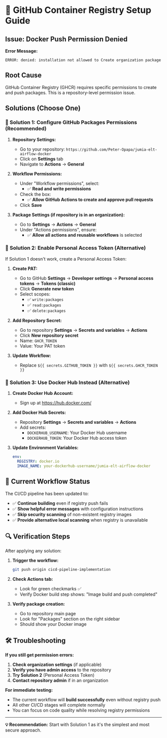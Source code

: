 # 🔧 GitHub Container Registry Setup Guide

## Issue: Docker Push Permission Denied

**Error Message:**
```
ERROR: denied: installation not allowed to Create organization package
```

## Root Cause
GitHub Container Registry (GHCR) requires specific permissions to create and push packages. This is a repository-level permission issue.

## Solutions (Choose One)

### 🎯 Solution 1: Configure GitHub Packages Permissions (Recommended)

1. **Repository Settings:**
   - Go to your repository: `https://github.com/Peter-Opapa/jumia-elt-airflow-docker`
   - Click on **Settings** tab
   - Navigate to **Actions** → **General**

2. **Workflow Permissions:**
   - Under "Workflow permissions", select:
     - ✅ **Read and write permissions**
   - Check the box:
     - ✅ **Allow GitHub Actions to create and approve pull requests**
   - Click **Save**

3. **Package Settings (if repository is in an organization):**
   - Go to **Settings** → **Actions** → **General**
   - Under "Actions permissions", ensure:
     - ✅ **Allow all actions and reusable workflows** is selected

### 🎯 Solution 2: Enable Personal Access Token (Alternative)

If Solution 1 doesn't work, create a Personal Access Token:

1. **Create PAT:**
   - Go to GitHub **Settings** → **Developer settings** → **Personal access tokens** → **Tokens (classic)**
   - Click **Generate new token**
   - Select scopes:
     - ✅ `write:packages`
     - ✅ `read:packages`
     - ✅ `delete:packages`

2. **Add Repository Secret:**
   - Go to repository **Settings** → **Secrets and variables** → **Actions**
   - Click **New repository secret**
   - Name: `GHCR_TOKEN`
   - Value: Your PAT token

3. **Update Workflow:**
   - Replace `${{ secrets.GITHUB_TOKEN }}` with `${{ secrets.GHCR_TOKEN }}`

### 🎯 Solution 3: Use Docker Hub Instead (Alternative)

1. **Create Docker Hub Account:**
   - Sign up at https://hub.docker.com/

2. **Add Docker Hub Secrets:**
   - Repository **Settings** → **Secrets and variables** → **Actions**
   - Add secrets:
     - `DOCKERHUB_USERNAME`: Your Docker Hub username
     - `DOCKERHUB_TOKEN`: Your Docker Hub access token

3. **Update Environment Variables:**
   ```yaml
   env:
     REGISTRY: docker.io
     IMAGE_NAME: your-dockerhub-username/jumia-elt-airflow-docker
   ```

## 🚀 Current Workflow Status

The CI/CD pipeline has been updated to:
- ✅ **Continue building** even if registry push fails
- ✅ **Show helpful error messages** with configuration instructions
- ✅ **Skip security scanning** of non-existent registry images
- ✅ **Provide alternative local scanning** when registry is unavailable

## 🔍 Verification Steps

After applying any solution:

1. **Trigger the workflow:**
   ```bash
   git push origin cicd-pipeline-implementation
   ```

2. **Check Actions tab:**
   - Look for green checkmarks ✅
   - Verify Docker build step shows: "Image build and push completed"

3. **Verify package creation:**
   - Go to repository main page
   - Look for "Packages" section on the right sidebar
   - Should show your Docker image

## 🛠️ Troubleshooting

**If you still get permission errors:**

1. **Check organization settings** (if applicable)
2. **Verify you have admin access** to the repository
3. **Try Solution 2** (Personal Access Token)
4. **Contact repository admin** if in an organization

**For immediate testing:**
- The current workflow will **build successfully** even without registry push
- All other CI/CD stages will complete normally
- You can focus on code quality while resolving registry permissions

---

**💡 Recommendation:** Start with Solution 1 as it's the simplest and most secure approach.
